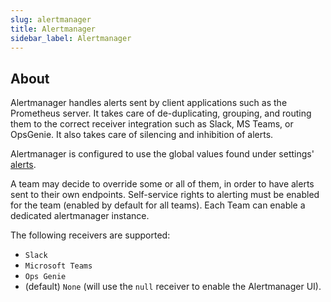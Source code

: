 ```yaml
---
slug: alertmanager
title: Alertmanager
sidebar_label: Alertmanager
---
```


## About

Alertmanager handles alerts sent by client applications such as the Prometheus server. It takes care of de-duplicating, grouping, and routing them to the correct receiver integration such as Slack, MS Teams, or OpsGenie. It also takes care of silencing and inhibition of alerts.

Alertmanager is configured to use the global values found under settings' [alerts](../for-ops/console/settings/alerts.md).

A team may decide to override some or all of them, in order to have alerts sent to their own endpoints. Self-service rights to alerting must be enabled for the team (enabled by default for all teams). Each Team can enable a dedicated alertmanager instance.

The following receivers are supported:

- `Slack`
- `Microsoft Teams`
- `Ops Genie`
- (default) `None` (will use the `null` receiver to enable the Alertmanager UI).

